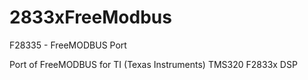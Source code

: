 2833xFreeModbus
===============

F28335 - FreeMODBUS Port

Port of FreeMODBUS for TI (Texas Instruments) TMS320 F2833x DSP

